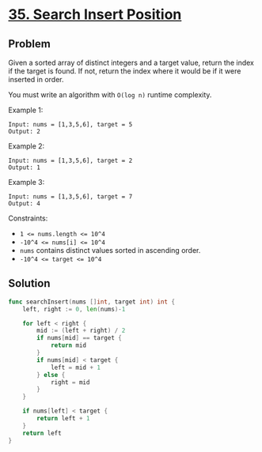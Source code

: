 # [35. Search Insert Position](https://leetcode.com/problems/search-insert-position/)

## Problem

Given a sorted array of distinct integers and a target value, return the index if the target is found. If not, return the index where it would be if it were inserted in order.

You must write an algorithm with `O(log n)` runtime complexity.

 

Example 1:

```
Input: nums = [1,3,5,6], target = 5
Output: 2
```

Example 2:

```
Input: nums = [1,3,5,6], target = 2
Output: 1
```

Example 3:

```
Input: nums = [1,3,5,6], target = 7
Output: 4
``` 

Constraints:

- `1 <= nums.length <= 10^4`
- `-10^4 <= nums[i] <= 10^4`
- `nums` contains distinct values sorted in ascending order.
- `-10^4 <= target <= 10^4`

## Solution

```go
func searchInsert(nums []int, target int) int {
	left, right := 0, len(nums)-1

	for left < right {
		mid := (left + right) / 2
		if nums[mid] == target {
			return mid
		}
		if nums[mid] < target {
			left = mid + 1
		} else {
			right = mid
		}
	}

	if nums[left] < target {
		return left + 1
	}
	return left
}
```